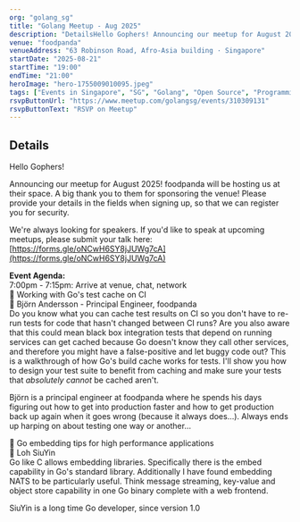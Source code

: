 ```yaml
---
org: "golang_sg"
title: "Golang Meetup - Aug 2025"
description: "DetailsHello Gophers! Announcing our meetup for August 2025! foodpanda will be hosting us at their space. A big thank you to them for sponsoring the venue! Plea"
venue: "foodpanda"
venueAddress: "63 Robinson Road, Afro-Asia building · Singapore"
startDate: "2025-08-21"
startTime: "19:00"
endTime: "21:00"
heroImage: "hero-1755009010095.jpeg"
tags: ["Events in Singapore", "SG", "Golang", "Open Source", "Programming Languages", "Software Development", "Web Technology"]
rsvpButtonUrl: "https://www.meetup.com/golangsg/events/310309131"
rsvpButtonText: "RSVP on Meetup"
---
```


## Details

Hello Gophers!

Announcing our meetup for August 2025! foodpanda will be hosting us at their space. A big thank you to them for sponsoring the venue! Please provide your details in the fields when signing up, so that we can register you for security.

We're always looking for speakers. If you'd like to speak at upcoming meetups, please submit your talk here: [https://forms.gle/oNCwH6SY8jJUWg7cA](https://forms.gle/oNCwH6SY8jJUWg7cA)

**Event Agenda:**  
7:00pm - 7:15pm: Arrive at venue, chat, network  
📢 Working with Go's test cache on CI  
🎤 Björn Andersson - Principal Engineer, foodpanda  
Do you know what you can cache test results on CI so you don't have to re-run tests for code that hasn't changed between CI runs? Are you also aware that this could mean black box integration tests that depend on running services can get cached because Go doesn't know they call other services, and therefore you might have a false-positive and let buggy code out? This is a walkthrough of how Go's build cache works for tests. I'll show you how to design your test suite to benefit from caching and make sure your tests that _absolutely cannot_ be cached aren't.

Björn is a principal engineer at foodpanda where he spends his days figuring out how to get into production faster and how to get production back up again when it goes wrong (because it always does…). Always ends up harping on about testing one way or another…

📢 Go embedding tips for high performance applications  
🎤 Loh SiuYin  
Go like C allows embedding libraries. Specifically there is the embed capability in Go's standard library. Additionally I have found embedding NATS to be particularly useful. Think message streaming, key-value and object store capability in one Go binary complete with a web frontend.

SiuYin is a long time Go developer, since version 1.0